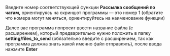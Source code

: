 
Введите номер соответствующей функции **Рассылка сообщений по чатам,** ориентируясь на скриншот программы — это номер 1 (обратите что номера могут меняться, ориентируйтесь на наименование функции)

Далее вас программа попросит ввести название файла (с расширением), который предварительно нужно положить в папку **setting/files_to_send** (обязательно введите с расширением, так как программа должна знать какой именно файл отправлять), после ввода нажмите **Enter**